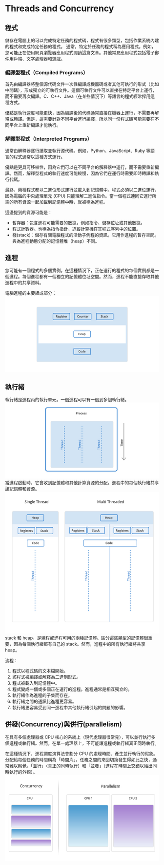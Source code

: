 # Threads and Concurrency
## 程式
儲存在電腦上的可以完成特定任務的程式碼，程式有很多類型，包括作業系統內建的程式和完成特定任務的程式。
通常，特定於任務的程式稱為應用程式。例如，您可能正在使用網頁瀏覽器應用程式閱讀這篇文章。其他常見應用程式包括電子郵件用戶端、文字處理器和遊戲。

### 編譯型程式（Compiled Programs）
首先由編譯器將整個源代碼文件一次性編譯成機器碼或者其他可執行的形式（比如中間碼），形成獨立的可執行文件。這個可執行文件可以直接在特定平台上運行，而不需要再次編譯。C、C++、Java（在某些情況下）等語言的程式經常採用這種方式。

優點是執行速度可能更快，因為編譯後的代碼通常直接在機器上運行，不需要再解釋或轉譯。但是，這需要針對不同平台進行編譯，所以同一份程式碼可能需要在不同平台上重新編譯才能執行。
### 解釋型程式（Interpreted Programs）
通常由解釋器逐行讀取並執行源代碼。例如，Python、JavaScript、Ruby 等語言的程式通常以這種方式運行。

優點是更具可移植性，因為它們可以在不同平台的解釋器中運行，而不需要重新編譯。然而，解釋型程式的執行速度可能較慢，因為它們在運行時需要即時轉譯和執行代碼。

最終，兩種程式都以二進位形式運行並載入到記憶體中。程式必須以二進位運行，因為電腦的中央處理單元 (CPU) 只能理解二進位指令。當一個程式連同它運行所需的所有資源一起加載到記憶體中時，就被稱為進程。

這邊提到的資源可能是：
* 暫存器：包含進程可能需要的數據，例如指令、儲存位址或其他數據。
* 程式計數器。也稱為指令指針，追蹤計算機在其程式序列中的位置。
* 棧(stack)：儲存有關電腦程式的活動子例程的資訊。它用作進程的暫存空間。與為進程動態分配的記憶體堆（heap）不同。
## 進程
您可能有一個程式的多個實例。在這種情況下，正在運行的程式的每個實例都是一個進程。每個進程都有一個獨立的記憶體位址空間。然而，進程不能直接存取其他進程中的共享資料。

電腦進程的主要組成部分：
![image](./images/process.png)

## 執行緒
執行緒是進程內的執行單元。一個進程可以有一個到多個執行緒。
![image](./images/thread.png)
當進程啟動時，它會收到記憶體和其他計算資源的分配。進程中的每個執行緒共享該記憶體和資源。
![image](./images/threadType.png)
stack 和 heap，是線程或進程可用的兩種記憶體。區分這些類型的記憶體很重要，因為每個執行緒都有自己的 stack。然而，進程中的所有執行緒將共享 heap。

流程：
1. 程式以程式碼的文本檔開始。
2. 該程式被編譯或解釋為二進制形式。
3. 程式被載入到記憶體中。
4. 程式變成一個或多個正在運行的進程。進程通常是相互獨立的。
5. 執行緒作為進程的子集而存在。
6. 執行緒之間的通訊比進程更容易。
7. 執行緒更容易受到同一進程中其他執行緒引起的問題的影響。

## 併發(Concurrency)與併行(parallelism)
在具有多個處理器或 CPU 核心的系統上（現代處理器很常見），可以並行執行多個進程或執行緒。然而，在單一處理器上，不可能讓進程或執行緒真正同時執行。

在這種情況下，進程調度演算法會劃分 CPU 的處理時間、產生並行執行的假象。分配給每個任務的時間稱為「時間片」。任務之間的來回切換發生得如此之快，通常難以察覺。「並行」（真正的同時執行）和「並發」（進程在時間上交錯以給出同時執行的外觀）。
![image](./images/multi.png)

